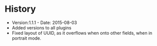 # History

* Version:1.1.1 - Date: 2015-08-03
* Added versions to all plugins
* Fixed layout of UUID, as it overflows when onto other fields, when in portrait mode.
